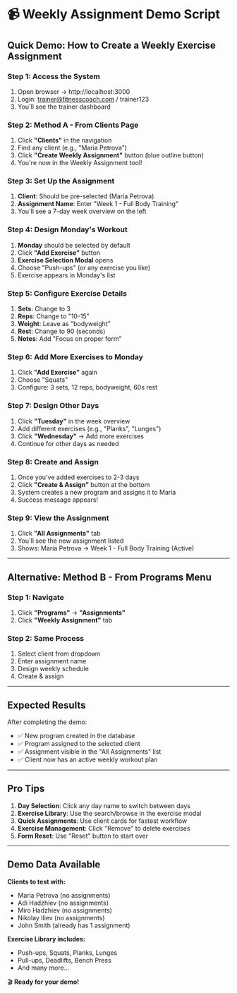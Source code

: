 # 📹 Weekly Assignment Demo Script

## Quick Demo: How to Create a Weekly Exercise Assignment

### **Step 1: Access the System**
1. Open browser → http://localhost:3000
2. Login: trainer@fitnesscoach.com / trainer123
3. You'll see the trainer dashboard

### **Step 2: Method A - From Clients Page**
1. Click **"Clients"** in the navigation
2. Find any client (e.g., "Maria Petrova")
3. Click **"Create Weekly Assignment"** button (blue outline button)
4. You're now in the Weekly Assignment tool!

### **Step 3: Set Up the Assignment**
1. **Client**: Should be pre-selected (Maria Petrova)
2. **Assignment Name**: Enter "Week 1 - Full Body Training"
3. You'll see a 7-day week overview on the left

### **Step 4: Design Monday's Workout**
1. **Monday** should be selected by default
2. Click **"Add Exercise"** button
3. **Exercise Selection Modal** opens
4. Choose "Push-ups" (or any exercise you like)
5. Exercise appears in Monday's list

### **Step 5: Configure Exercise Details**
1. **Sets**: Change to 3
2. **Reps**: Change to "10-15"
3. **Weight**: Leave as "bodyweight"
4. **Rest**: Change to 90 (seconds)
5. **Notes**: Add "Focus on proper form"

### **Step 6: Add More Exercises to Monday**
1. Click **"Add Exercise"** again
2. Choose "Squats"
3. Configure: 3 sets, 12 reps, bodyweight, 60s rest

### **Step 7: Design Other Days**
1. Click **"Tuesday"** in the week overview
2. Add different exercises (e.g., "Planks", "Lunges")
3. Click **"Wednesday"** → Add more exercises
4. Continue for other days as needed

### **Step 8: Create and Assign**
1. Once you've added exercises to 2-3 days
2. Click **"Create & Assign"** button at the bottom
3. System creates a new program and assigns it to Maria
4. Success message appears!

### **Step 9: View the Assignment**
1. Click **"All Assignments"** tab
2. You'll see the new assignment listed
3. Shows: Maria Petrova → Week 1 - Full Body Training (Active)

---

## **Alternative: Method B - From Programs Menu**

### **Step 1: Navigate**
1. Click **"Programs"** → **"Assignments"**
2. Click **"Weekly Assignment"** tab

### **Step 2: Same Process**
1. Select client from dropdown
2. Enter assignment name
3. Design weekly schedule
4. Create & assign

---

## **Expected Results**

After completing the demo:
- ✅ New program created in the database
- ✅ Program assigned to the selected client
- ✅ Assignment visible in the "All Assignments" list
- ✅ Client now has an active weekly workout plan

---

## **Pro Tips**

1. **Day Selection**: Click any day name to switch between days
2. **Exercise Library**: Use the search/browse in the exercise modal
3. **Quick Assignments**: Use client cards for fastest workflow
4. **Exercise Management**: Click "Remove" to delete exercises
5. **Form Reset**: Use "Reset" button to start over

---

## **Demo Data Available**

**Clients to test with:**
- Maria Petrova (no assignments)
- Adi Hadzhiev (no assignments)  
- Miro Hadzhiev (no assignments)
- Nikolay Iliev (no assignments)
- John Smith (already has 1 assignment)

**Exercise Library includes:**
- Push-ups, Squats, Planks, Lunges
- Pull-ups, Deadlifts, Bench Press
- And many more...

🎬 **Ready for your demo!**
